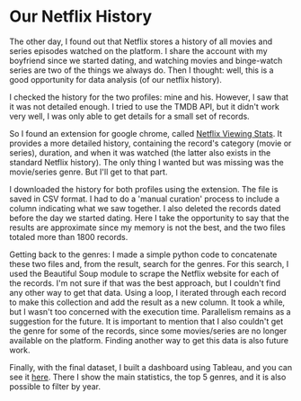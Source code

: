 # Our Netflix History

The other day, I found out that Netflix stores a history of all movies and series episodes watched on the platform. I share the account with my boyfriend since we started dating, and watching movies and binge-watch series are two of the things we always do. Then I thought: well, this is a good opportunity for data analysis (of our netflix history).

I checked the history for the two profiles: mine and his. However, I saw that it was not detailed enough. I tried to use the TMDB API, but it didn't work very well, I was only able to get details for a small set of records.

So I found an extension for google chrome, called [Netflix Viewing Stats](https://medium.com/@h_martos/netflix-viewing-stats-unleash-your-data-fa2adb33827c). It provides a more detailed history, containing the record's category (movie or series), duration, and when it was watched (the latter also exists in the standard Netflix history). The only thing I wanted but was missing was the movie/series genre. But I'll get to that part.

I downloaded the history for both profiles using the extension. The file is saved in CSV format. I had to do a 'manual curation' process to include a column indicating what we saw together. I also deleted the records dated before the day we started dating. Here I take the opportunity to say that the results are approximate since my memory is not the best, and the two files totaled more than 1800 records.

Getting back to the genres: I made a simple python code to concatenate these two files and, from the result, search for the genres. For this search, I used the Beautiful Soup module to scrape the Netflix website for each of the records.  I'm not sure if that was the best approach, but I couldn't find any other way to get that data. Using a loop, I iterated through each record to make this collection and add the result as a new column. It took a while, but I wasn't too concerned with the execution time. Parallelism remains as a suggestion for the future. It is important to mention that I also couldn't get the genre for some of the records, since some movies/series are no longer available on the platform. Finding another way to get this data is also future work.

Finally, with the final dataset, I built a dashboard using Tableau, and you can see it [here](https://public.tableau.com/profile/maria.luiza.mondelli?fbclid=IwAR2pYBPa93QjkQ0W7m1wWyZZ6gncPSV8V1jM2TIolTNqJb3UyyjARgWQLJ0#!/vizhome/us_15963351321780/DonaMariaeSeuZ). There I show the main statistics, the top 5 genres, and it is also possible to filter by year.

